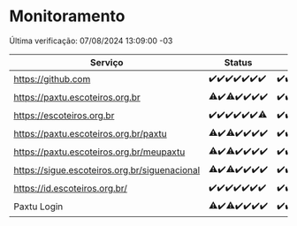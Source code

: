 # Monitoramento

Última verificação: 07/08/2024 13:09:00 -03

|Serviço|Status|Últimas 24h|
|---|---|---|
|https://github.com|<span title="2024-07-31: OK=24">✔️</span><span title="2024-08-01: OK=23">✔️</span><span title="2024-08-02: OK=24">✔️</span><span title="2024-08-03: OK=24">✔️</span><span title="2024-08-04: OK=23">✔️</span><span title="2024-08-05: OK=24">✔️</span><span title="2024-08-06: OK=17">✔️</span>|<span title="06/08/2024 14:07:00 -03 : 200">✔️</span><span title="06/08/2024 15:11:00 -03 : 200">✔️</span><span title="06/08/2024 16:04:00 -03 : 200">✔️</span><span title="06/08/2024 17:06:00 -03 : 200">✔️</span><span title="06/08/2024 18:06:00 -03 : 200">✔️</span><span title="06/08/2024 19:07:00 -03 : 200">✔️</span><span title="06/08/2024 20:07:00 -03 : 200">✔️</span><span title="06/08/2024 21:35:00 -03 : 200">✔️</span><span title="06/08/2024 23:00:00 -03 : 200">✔️</span><span title="06/08/2024 23:36:00 -03 : 200">✔️</span><span title="07/08/2024 00:08:00 -03 : 200">✔️</span><span title="07/08/2024 01:10:00 -03 : 200">✔️</span><span title="07/08/2024 02:07:00 -03 : 200">✔️</span><span title="07/08/2024 03:10:00 -03 : 200">✔️</span><span title="07/08/2024 04:07:00 -03 : 200">✔️</span><span title="07/08/2024 05:10:00 -03 : 200">✔️</span><span title="07/08/2024 06:08:00 -03 : 200">✔️</span><span title="07/08/2024 07:08:00 -03 : 200">✔️</span><span title="07/08/2024 08:06:00 -03 : 200">✔️</span><span title="07/08/2024 09:13:00 -03 : 200">✔️</span><span title="07/08/2024 10:13:00 -03 : 200">✔️</span><span title="07/08/2024 11:07:00 -03 : 200">✔️</span><span title="07/08/2024 12:07:00 -03 : 200">✔️</span><span title="07/08/2024 13:08:00 -03 : 200">✔️</span>|
|https://paxtu.escoteiros.org.br|<span title="2024-07-31: OK=23, Falhas=1">⚠️</span><span title="2024-08-01: OK=23">✔️</span><span title="2024-08-02: OK=22, Falhas=2">⚠️</span><span title="2024-08-03: OK=24">✔️</span><span title="2024-08-04: OK=23">✔️</span><span title="2024-08-05: OK=24">✔️</span><span title="2024-08-06: OK=17">✔️</span>|<span title="06/08/2024 14:07:00 -03 : 200">✔️</span><span title="06/08/2024 15:11:00 -03 : 200">✔️</span><span title="06/08/2024 16:04:00 -03 : 200">✔️</span><span title="06/08/2024 17:06:00 -03 : 0">❌</span><span title="06/08/2024 18:06:00 -03 : 200">✔️</span><span title="06/08/2024 19:07:00 -03 : 200">✔️</span><span title="06/08/2024 20:07:00 -03 : 200">✔️</span><span title="06/08/2024 21:35:00 -03 : 200">✔️</span><span title="06/08/2024 23:00:00 -03 : 200">✔️</span><span title="06/08/2024 23:36:00 -03 : 200">✔️</span><span title="07/08/2024 00:08:00 -03 : 200">✔️</span><span title="07/08/2024 01:10:00 -03 : 200">✔️</span><span title="07/08/2024 02:07:00 -03 : 200">✔️</span><span title="07/08/2024 03:10:00 -03 : 200">✔️</span><span title="07/08/2024 04:07:00 -03 : 200">✔️</span><span title="07/08/2024 05:10:00 -03 : 200">✔️</span><span title="07/08/2024 06:08:00 -03 : 200">✔️</span><span title="07/08/2024 07:08:00 -03 : 200">✔️</span><span title="07/08/2024 08:06:00 -03 : 200">✔️</span><span title="07/08/2024 09:13:00 -03 : 200">✔️</span><span title="07/08/2024 10:13:00 -03 : 200">✔️</span><span title="07/08/2024 11:07:00 -03 : 0">❌</span><span title="07/08/2024 12:07:00 -03 : 200">✔️</span><span title="07/08/2024 13:08:00 -03 : 200">✔️</span>|
|https://escoteiros.org.br|<span title="2024-07-31: OK=24">✔️</span><span title="2024-08-01: OK=23">✔️</span><span title="2024-08-02: OK=24">✔️</span><span title="2024-08-03: OK=24">✔️</span><span title="2024-08-04: OK=23">✔️</span><span title="2024-08-05: OK=24">✔️</span><span title="2024-08-06: OK=16, Falhas=1">⚠️</span>|<span title="06/08/2024 14:07:00 -03 : 200">✔️</span><span title="06/08/2024 15:11:00 -03 : 200">✔️</span><span title="06/08/2024 16:04:00 -03 : 200">✔️</span><span title="06/08/2024 17:07:00 -03 : 200">✔️</span><span title="06/08/2024 18:06:00 -03 : 200">✔️</span><span title="06/08/2024 19:07:00 -03 : 200">✔️</span><span title="06/08/2024 20:07:00 -03 : 200">✔️</span><span title="06/08/2024 21:35:00 -03 : 200">✔️</span><span title="06/08/2024 23:00:00 -03 : 200">✔️</span><span title="06/08/2024 23:36:00 -03 : 200">✔️</span><span title="07/08/2024 00:08:00 -03 : 200">✔️</span><span title="07/08/2024 01:10:00 -03 : 200">✔️</span><span title="07/08/2024 02:07:00 -03 : 200">✔️</span><span title="07/08/2024 03:10:00 -03 : 200">✔️</span><span title="07/08/2024 04:07:00 -03 : 200">✔️</span><span title="07/08/2024 05:10:00 -03 : 200">✔️</span><span title="07/08/2024 06:08:00 -03 : 200">✔️</span><span title="07/08/2024 07:08:00 -03 : 200">✔️</span><span title="07/08/2024 08:06:00 -03 : 200">✔️</span><span title="07/08/2024 09:13:00 -03 : 200">✔️</span><span title="07/08/2024 10:13:00 -03 : 200">✔️</span><span title="07/08/2024 11:07:00 -03 : 200">✔️</span><span title="07/08/2024 12:07:00 -03 : 200">✔️</span><span title="07/08/2024 13:08:00 -03 : 200">✔️</span>|
|https://paxtu.escoteiros.org.br/paxtu|<span title="2024-07-31: OK=23, Falhas=1">⚠️</span><span title="2024-08-01: OK=23">✔️</span><span title="2024-08-02: OK=22, Falhas=2">⚠️</span><span title="2024-08-03: OK=24">✔️</span><span title="2024-08-04: OK=23">✔️</span><span title="2024-08-05: OK=24">✔️</span><span title="2024-08-06: OK=17">✔️</span>|<span title="06/08/2024 14:07:00 -03 : 200">✔️</span><span title="06/08/2024 15:11:00 -03 : 200">✔️</span><span title="06/08/2024 16:04:00 -03 : 200">✔️</span><span title="06/08/2024 17:07:00 -03 : 200">✔️</span><span title="06/08/2024 18:06:00 -03 : 200">✔️</span><span title="06/08/2024 19:07:00 -03 : 200">✔️</span><span title="06/08/2024 20:08:00 -03 : 200">✔️</span><span title="06/08/2024 21:35:00 -03 : 200">✔️</span><span title="06/08/2024 23:00:00 -03 : 200">✔️</span><span title="06/08/2024 23:36:00 -03 : 200">✔️</span><span title="07/08/2024 00:08:00 -03 : 200">✔️</span><span title="07/08/2024 01:10:00 -03 : 200">✔️</span><span title="07/08/2024 02:07:00 -03 : 200">✔️</span><span title="07/08/2024 03:10:00 -03 : 200">✔️</span><span title="07/08/2024 04:07:00 -03 : 200">✔️</span><span title="07/08/2024 05:10:00 -03 : 200">✔️</span><span title="07/08/2024 06:08:00 -03 : 200">✔️</span><span title="07/08/2024 07:08:00 -03 : 200">✔️</span><span title="07/08/2024 08:06:00 -03 : 200">✔️</span><span title="07/08/2024 09:13:00 -03 : 200">✔️</span><span title="07/08/2024 10:13:00 -03 : 200">✔️</span><span title="07/08/2024 11:07:00 -03 : 0">❌</span><span title="07/08/2024 12:07:00 -03 : 200">✔️</span><span title="07/08/2024 13:08:00 -03 : 200">✔️</span>|
|https://paxtu.escoteiros.org.br/meupaxtu|<span title="2024-07-31: OK=23, Falhas=1">⚠️</span><span title="2024-08-01: OK=23">✔️</span><span title="2024-08-02: OK=22, Falhas=2">⚠️</span><span title="2024-08-03: OK=24">✔️</span><span title="2024-08-04: OK=23">✔️</span><span title="2024-08-05: OK=24">✔️</span><span title="2024-08-06: OK=17">✔️</span>|<span title="06/08/2024 14:07:00 -03 : 200">✔️</span><span title="06/08/2024 15:11:00 -03 : 200">✔️</span><span title="06/08/2024 16:04:00 -03 : 200">✔️</span><span title="06/08/2024 17:07:00 -03 : 200">✔️</span><span title="06/08/2024 18:06:00 -03 : 200">✔️</span><span title="06/08/2024 19:07:00 -03 : 200">✔️</span><span title="06/08/2024 20:08:00 -03 : 200">✔️</span><span title="06/08/2024 21:35:00 -03 : 200">✔️</span><span title="06/08/2024 23:00:00 -03 : 200">✔️</span><span title="06/08/2024 23:36:00 -03 : 200">✔️</span><span title="07/08/2024 00:08:00 -03 : 200">✔️</span><span title="07/08/2024 01:10:00 -03 : 200">✔️</span><span title="07/08/2024 02:07:00 -03 : 200">✔️</span><span title="07/08/2024 03:10:00 -03 : 200">✔️</span><span title="07/08/2024 04:07:00 -03 : 200">✔️</span><span title="07/08/2024 05:10:00 -03 : 200">✔️</span><span title="07/08/2024 06:08:00 -03 : 200">✔️</span><span title="07/08/2024 07:08:00 -03 : 200">✔️</span><span title="07/08/2024 08:06:00 -03 : 200">✔️</span><span title="07/08/2024 09:13:00 -03 : 200">✔️</span><span title="07/08/2024 10:13:00 -03 : 200">✔️</span><span title="07/08/2024 11:07:00 -03 : 0">❌</span><span title="07/08/2024 12:07:00 -03 : 200">✔️</span><span title="07/08/2024 13:08:00 -03 : 200">✔️</span>|
|https://sigue.escoteiros.org.br/siguenacional|<span title="2024-07-31: OK=23, Falhas=1">⚠️</span><span title="2024-08-01: OK=23">✔️</span><span title="2024-08-02: OK=22, Falhas=2">⚠️</span><span title="2024-08-03: OK=24">✔️</span><span title="2024-08-04: OK=23">✔️</span><span title="2024-08-05: OK=24">✔️</span><span title="2024-08-06: OK=17">✔️</span>|<span title="06/08/2024 14:07:00 -03 : 200">✔️</span><span title="06/08/2024 15:11:00 -03 : 200">✔️</span><span title="06/08/2024 16:04:00 -03 : 200">✔️</span><span title="06/08/2024 17:07:00 -03 : 200">✔️</span><span title="06/08/2024 18:06:00 -03 : 200">✔️</span><span title="06/08/2024 19:07:00 -03 : 200">✔️</span><span title="06/08/2024 20:08:00 -03 : 200">✔️</span><span title="06/08/2024 21:35:00 -03 : 200">✔️</span><span title="06/08/2024 23:00:00 -03 : 200">✔️</span><span title="06/08/2024 23:36:00 -03 : 200">✔️</span><span title="07/08/2024 00:08:00 -03 : 200">✔️</span><span title="07/08/2024 01:10:00 -03 : 200">✔️</span><span title="07/08/2024 02:07:00 -03 : 200">✔️</span><span title="07/08/2024 03:10:00 -03 : 200">✔️</span><span title="07/08/2024 04:07:00 -03 : 200">✔️</span><span title="07/08/2024 05:10:00 -03 : 200">✔️</span><span title="07/08/2024 06:08:00 -03 : 200">✔️</span><span title="07/08/2024 07:08:00 -03 : 200">✔️</span><span title="07/08/2024 08:06:00 -03 : 200">✔️</span><span title="07/08/2024 09:13:00 -03 : 200">✔️</span><span title="07/08/2024 10:13:00 -03 : 200">✔️</span><span title="07/08/2024 11:07:00 -03 : 502">❌</span><span title="07/08/2024 12:07:00 -03 : 200">✔️</span><span title="07/08/2024 13:08:00 -03 : 200">✔️</span>|
|https://id.escoteiros.org.br/|<span title="2024-07-31: OK=24">✔️</span><span title="2024-08-01: OK=23">✔️</span><span title="2024-08-02: OK=24">✔️</span><span title="2024-08-03: OK=24">✔️</span><span title="2024-08-04: OK=23">✔️</span><span title="2024-08-05: OK=24">✔️</span><span title="2024-08-06: OK=17">✔️</span>|<span title="06/08/2024 14:07:00 -03 : 200">✔️</span><span title="06/08/2024 15:11:00 -03 : 200">✔️</span><span title="06/08/2024 16:04:00 -03 : 200">✔️</span><span title="06/08/2024 17:07:00 -03 : 200">✔️</span><span title="06/08/2024 18:06:00 -03 : 200">✔️</span><span title="06/08/2024 19:07:00 -03 : 200">✔️</span><span title="06/08/2024 20:08:00 -03 : 200">✔️</span><span title="06/08/2024 21:35:00 -03 : 200">✔️</span><span title="06/08/2024 23:00:00 -03 : 200">✔️</span><span title="06/08/2024 23:36:00 -03 : 200">✔️</span><span title="07/08/2024 00:08:00 -03 : 200">✔️</span><span title="07/08/2024 01:10:00 -03 : 200">✔️</span><span title="07/08/2024 02:07:00 -03 : 200">✔️</span><span title="07/08/2024 03:10:00 -03 : 200">✔️</span><span title="07/08/2024 04:07:00 -03 : 200">✔️</span><span title="07/08/2024 05:10:00 -03 : 200">✔️</span><span title="07/08/2024 06:08:00 -03 : 200">✔️</span><span title="07/08/2024 07:08:00 -03 : 200">✔️</span><span title="07/08/2024 08:06:00 -03 : 200">✔️</span><span title="07/08/2024 09:13:00 -03 : 200">✔️</span><span title="07/08/2024 10:13:00 -03 : 200">✔️</span><span title="07/08/2024 11:07:00 -03 : 200">✔️</span><span title="07/08/2024 12:07:00 -03 : 200">✔️</span><span title="07/08/2024 13:09:00 -03 : 200">✔️</span>|
|Paxtu Login|<span title="2024-07-31: OK=23, Falhas=1">⚠️</span><span title="2024-08-01: OK=23">✔️</span><span title="2024-08-02: OK=23, Falhas=1">⚠️</span><span title="2024-08-03: OK=24">✔️</span><span title="2024-08-04: OK=23">✔️</span><span title="2024-08-05: OK=24">✔️</span><span title="2024-08-06: OK=17">✔️</span>|<span title="06/08/2024 14:07:00 -03 : 200">✔️</span><span title="06/08/2024 15:11:00 -03 : 200">✔️</span><span title="06/08/2024 16:04:00 -03 : 200">✔️</span><span title="06/08/2024 17:07:00 -03 : 200">✔️</span><span title="06/08/2024 18:06:00 -03 : 200">✔️</span><span title="06/08/2024 19:07:00 -03 : 200">✔️</span><span title="06/08/2024 20:08:00 -03 : 200">✔️</span><span title="06/08/2024 21:35:00 -03 : 200">✔️</span><span title="06/08/2024 23:00:00 -03 : 200">✔️</span><span title="06/08/2024 23:36:00 -03 : 200">✔️</span><span title="07/08/2024 00:08:00 -03 : 200">✔️</span><span title="07/08/2024 01:10:00 -03 : 200">✔️</span><span title="07/08/2024 02:07:00 -03 : 200">✔️</span><span title="07/08/2024 03:10:00 -03 : 200">✔️</span><span title="07/08/2024 04:07:00 -03 : 200">✔️</span><span title="07/08/2024 05:10:00 -03 : 200">✔️</span><span title="07/08/2024 06:08:00 -03 : 200">✔️</span><span title="07/08/2024 07:08:00 -03 : 200">✔️</span><span title="07/08/2024 08:06:00 -03 : 200">✔️</span><span title="07/08/2024 09:13:00 -03 : 200">✔️</span><span title="07/08/2024 10:13:00 -03 : 200">✔️</span><span title="07/08/2024 11:07:00 -03 : 502">❌</span><span title="07/08/2024 12:07:00 -03 : 200">✔️</span><span title="07/08/2024 13:09:00 -03 : 200">✔️</span>|
